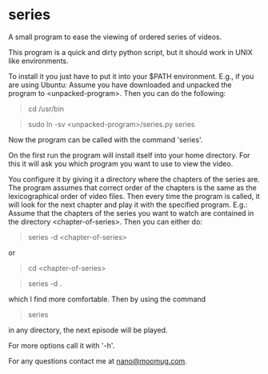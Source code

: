 series
======

A small program to ease the viewing of ordered series of videos.

This program is a quick and dirty python script, but it should work in
UNIX like environments.

To install it you just have to put it into your $PATH
environment. E.g., if you are using Ubuntu: Assume you have downloaded
and unpacked the program to \<unpacked-program\>. Then you can do the
following:

> cd /usr/bin

> sudo ln -sv \<unpacked-program\>/series.py series

Now the program can be called with the command 'series'. 

On the first run the program will install itself into your home
directory. For this it will ask you which program you want to use to
view the video.

You configure it by giving it a directory where the chapters of the
series are. The program assumes that correct order of the chapters is
the same as the lexicographical order of video files. Then every time
the program is called, it will look for the next chapter and play it
with the specified program. E.g.: Assume that the chapters of the
series you want to watch are contained in the directory
\<chapter-of-series\>. Then you can either do:

> series -d \<chapter-of-series\>

or

> cd \<chapter-of-series\>

> series -d .

which I find more comfortable. Then by using the command 

> series

in any directory, the next episode will be played.

For more options call it with '-h'.

For any questions contact me at nano@moomug.com.
